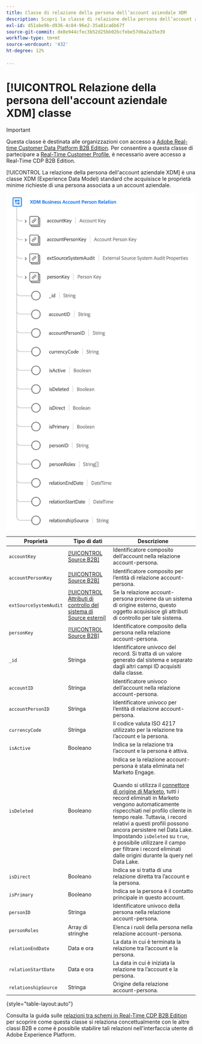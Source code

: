 ```yaml
---
title: Classe di relazione della persona dell’account aziendale XDM
description: Scopri la classe di relazione della persona dell’account aziendale XDM in Experience Data Model (XDM).
exl-id: d51abe9b-d936-4c84-96e2-35a81ca6b67f
source-git-commit: de8e944cfec3b52d25bb02bcfebe57d6a2a35e39
workflow-type: tm+mt
source-wordcount: '432'
ht-degree: 12%

---
```


# [!UICONTROL Relazione della persona dell&#39;account aziendale XDM] classe

>[!IMPORTANT]
>
>Questa classe è destinata alle organizzazioni con accesso a [Adobe Real-time Customer Data Platform B2B Edition](../../../rtcdp/b2b-overview.md). Per consentire a questa classe di partecipare a [Real-Time Customer Profile](../../../profile/home.md), è necessario avere accesso a Real-Time CDP B2B Edition.

[!UICONTROL La relazione della persona dell&#39;account aziendale XDM] è una classe XDM (Experience Data Model) standard che acquisisce le proprietà minime richieste di una persona associata a un account aziendale.

![Struttura della classe di relazione della persona dell&#39;account aziendale XDM come visualizzata nell&#39;interfaccia utente](../../images/classes/b2b/business-account-person-relation.png)

| Proprietà | Tipo di dati | Descrizione |
| --- | --- | --- |
| `accountKey` | [[!UICONTROL Source B2B]](../../data-types/b2b-source.md) | Identificatore composito dell’account nella relazione account-persona. |
| `accountPersonKey` | [[!UICONTROL Source B2B]](../../data-types/b2b-source.md) | Identificatore composito per l’entità di relazione account-persona. |
| `extSourceSystemAudit` | [[!UICONTROL Attributi di controllo del sistema di Source esterni]](../../data-types/external-source-system-audit-attributes.md) | Se la relazione account-persona proviene da un sistema di origine esterno, questo oggetto acquisisce gli attributi di controllo per tale sistema. |
| `personKey` | [[!UICONTROL Source B2B]](../../data-types/b2b-source.md) | Identificatore composito della persona nella relazione account-persona. |
| `_id` | Stringa | Identificatore univoco del record. Si tratta di un valore generato dal sistema e separato dagli altri campi ID acquisiti dalla classe. |
| `accountID` | Stringa | Identificatore univoco dell’account nella relazione account-persona. |
| `accountPersonID` | Stringa | Identificatore univoco per l’entità di relazione account-persona. |
| `currencyCode` | Stringa | Il codice valuta ISO 4217 utilizzato per la relazione tra l’account e la persona. |
| `isActive` | Booleano | Indica se la relazione tra l’account e la persona è attiva. |
| `isDeleted` | Booleano | Indica se la relazione account-persona è stata eliminata nel Marketo Engage.<br><br>Quando si utilizza il [connettore di origine di Marketo](../../../sources/connectors/adobe-applications/marketo/marketo.md), tutti i record eliminati in Marketo vengono automaticamente rispecchiati nel profilo cliente in tempo reale. Tuttavia, i record relativi a questi profili possono ancora persistere nel Data Lake. Impostando `isDeleted` su `true`, è possibile utilizzare il campo per filtrare i record eliminati dalle origini durante la query nel Data Lake. |
| `isDirect` | Booleano | Indica se si tratta di una relazione diretta tra l’account e la persona. |
| `isPrimary` | Booleano | Indica se la persona è il contatto principale in questo account. |
| `personID` | Stringa | Identificatore univoco della persona nella relazione account-persona. |
| `personRoles` | Array di stringhe | Elenca i ruoli della persona nella relazione account-persona. |
| `relationEndDate` | Data e ora | La data in cui è terminata la relazione tra l’account e la persona. |
| `relationStartDate` | Data e ora | La data in cui è iniziata la relazione tra l’account e la persona. |
| `relationshipSource` | Stringa | Origine della relazione account-persona. |

{style="table-layout:auto"}

Consulta la guida sulle [relazioni tra schemi in Real-Time CDP B2B Edition](../../tutorials/relationship-b2b.md) per scoprire come questa classe si relaziona concettualmente con le altre classi B2B e come è possibile stabilire tali relazioni nell&#39;interfaccia utente di Adobe Experience Platform.
